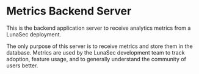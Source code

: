 <!--
  ~ Copyright by LunaSec (owned by Refinery Labs, Inc)
  ~
  ~ Licensed under the Creative Commons Attribution-ShareAlike 4.0 International
  ~ (the "License"); you may not use this file except in compliance with the
  ~ License. You may obtain a copy of the License at
  ~
  ~ https://creativecommons.org/licenses/by-sa/4.0/legalcode
  ~
  ~ See the License for the specific language governing permissions and
  ~ limitations under the License.
  ~
-->
# Metrics Backend Server
This is the backend application server to receive analytics metrics from a LunaSec deployment.

The only purpose of this server is to receive metrics and store them in the database. Metrics are used by the LunaSec
development team to track adoption, feature usage, and to generally understand the community of users better.

